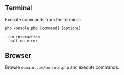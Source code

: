 Terminal
--------

Execute commands from the terminal:

```
php console.php [command] [options]

--no-interaction
--halt-on-error
```


Browser
-------

Browse `domain.com/console.php` and execute commands.